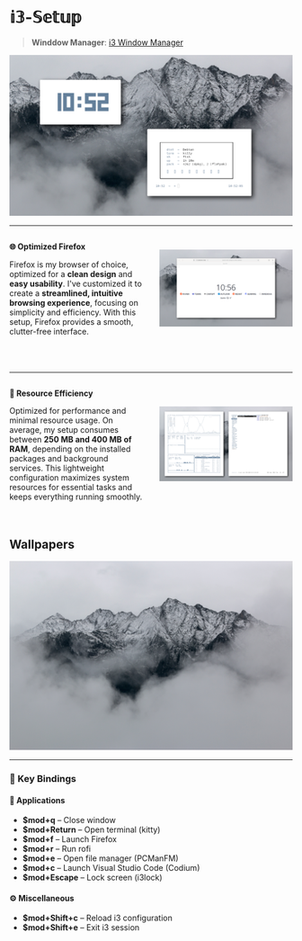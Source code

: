 # 𝕚𝟛-𝕊𝕖𝕥𝕦𝕡
> **Winddow Manager**: [i3 Window Manager](https://i3wm.org/)

</li>
    </ul>
  </div>
  <div style="flex: 1;">
    <img src="showcase/whitefloating.png" alt="Rice Setup Preview" width="600">
  </div>
</div>

---
<div style="display: flex; align-items: center; margin-bottom: 50px;">
  <div style="flex: 1; padding-right: 30px;">
    <p><strong>🌐 Optimized Firefox</strong></p>
    <p>Firefox is my browser of choice, optimized for a <strong>clean design</strong> and <strong>easy usability</strong>. I've customized it to create a <strong>streamlined, intuitive browsing experience</strong>, focusing on simplicity and efficiency. With this setup, Firefox provides a smooth, clutter-free interface.</p>
  </div>
  <div style="flex: 1;">
    <img src="showcase/firefox.png" alt="Firefox Usage" width="600">
  </div>
</div>

---

<div style="display: flex; align-items: center; margin-bottom: 50px;">
  <div style="flex: 1; padding-right: 30px;">
    <p><strong>🚀 Resource Efficiency</strong></p>
    <p>Optimized for performance and minimal resource usage. On average, my setup consumes between <strong>250 MB and 400 MB of RAM</strong>, depending on the installed packages and background services. This lightweight configuration maximizes system resources for essential tasks and keeps everything running smoothly.</p>
  </div>
  <div style="flex: 1;">
    <img src="showcase/Whitei3.png" alt="Memory Usage Graph" width="600">
  </div>
</div>


## Wallpapers
  </div>
  <div style="flex: 1;">
    <img src="wallpaper/wallpaper.jpg" alt="Memory Usage Graph" width="900">
  </div>
</div>



---
### 🔑 Key Bindings

#### 📱 **Applications**

- **$mod+q** – Close window  
- **$mod+Return** – Open terminal (kitty)  
- **$mod+f** – Launch Firefox  
- **$mod+r** – Run rofi  
- **$mod+e** – Open file manager (PCManFM)  
- **$mod+c** – Launch Visual Studio Code (Codium)
- **$mod+Escape** – Lock screen (i3lock)

#### ⚙️ **Miscellaneous**

- **$mod+Shift+c** – Reload i3 configuration  
- **$mod+Shift+e** – Exit i3 session
